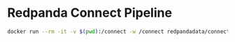 # Redpanda Connect Pipeline

```bash
docker run --rm -it -v $(pwd):/connect -w /connect redpandadata/connect:4.39 streams -r shared.yaml connect1.yaml connect2.yaml
```
